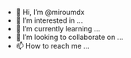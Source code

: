 - 👋 Hi, I’m @miroumdx
- 👀 I’m interested in ...
- 🌱 I’m currently learning ...
- 💞️ I’m looking to collaborate on ...
- 📫 How to reach me ...

<!---
miroumdx/miroumdx is a ✨ special ✨ repository because its `README.md` (this file) appears on your GitHub profile.
You can click the Preview link to take a look at your changes.
--->

